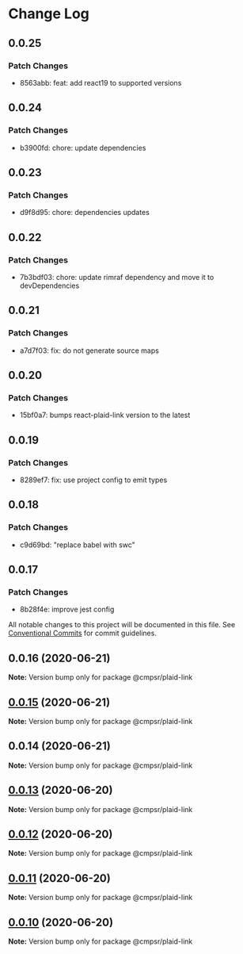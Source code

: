 # Change Log

## 0.0.25

### Patch Changes

- 8563abb: feat: add react19 to supported versions

## 0.0.24

### Patch Changes

- b3900fd: chore: update dependencies

## 0.0.23

### Patch Changes

- d9f8d95: chore: dependencies updates

## 0.0.22

### Patch Changes

- 7b3bdf03: chore: update rimraf dependency and move it to devDependencies

## 0.0.21

### Patch Changes

- a7d7f03: fix: do not generate source maps

## 0.0.20

### Patch Changes

- 15bf0a7: bumps react-plaid-link version to the latest

## 0.0.19

### Patch Changes

- 8289ef7: fix: use project config to emit types

## 0.0.18

### Patch Changes

- c9d69bd: "replace babel with swc"

## 0.0.17

### Patch Changes

- 8b28f4e: improve jest config

All notable changes to this project will be documented in this file.
See [Conventional Commits](https://conventionalcommits.org) for commit guidelines.

## 0.0.16 (2020-06-21)

**Note:** Version bump only for package @cmpsr/plaid-link

## [0.0.15](https://github.com/cmpsr/composer/compare/v0.0.14...v0.0.15) (2020-06-21)

**Note:** Version bump only for package @cmpsr/plaid-link

## 0.0.14 (2020-06-21)

**Note:** Version bump only for package @cmpsr/plaid-link

## [0.0.13](https://github.com/cmpsr/composer/compare/v0.0.15...v0.0.13) (2020-06-20)

**Note:** Version bump only for package @cmpsr/plaid-link

## [0.0.12](https://github.com/cmpsr/composer/compare/v0.0.15...v0.0.12) (2020-06-20)

**Note:** Version bump only for package @cmpsr/plaid-link

## [0.0.11](https://github.com/cmpsr/composer/compare/v0.0.15...v0.0.11) (2020-06-20)

**Note:** Version bump only for package @cmpsr/plaid-link

## [0.0.10](https://github.com/cmpsr/composer/compare/v0.0.15...v0.0.10) (2020-06-20)

**Note:** Version bump only for package @cmpsr/plaid-link
